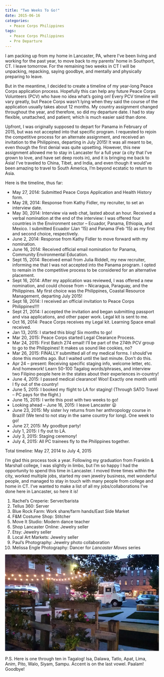 ```yaml
---
title: "Two Weeks To Go!"
date: 2015-06-16
categories:
  - Peace Corps Philippines
tags:
  - Peace Corps Philippines
  - Pre Departure
---
```


I am packing up from my home in Lancaster, PA, where I’ve been living and working for the past year, to move back to my parents’ home in Southport, CT. I leave tomorrow. For the remaining two weeks in CT I will be unpacking, repacking, saying goodbye, and mentally and physically preparing to leave.

But in the meantime, I decided to create a timeline of my year-long Peace Corps application process. Hopefully this can help any future Peace Corps Volunteers (PCV) who have no idea what’s going on! Every PCV timeline will vary greatly, but Peace Corps wasn’t lying when they said the course of the application usually takes about 12 months. My country assignment changed throughout the year, and therefore, so did my departure date. I had to stay flexible, unattached, and patient; which is much easier said than done.

Upfront, I was originally supposed to depart for Panama in February of 2015, but was not accepted into that specific program. I requested to rejoin the competitive process for an alternate assignment, and received an invitation to the Philippines, departing in July 2015! It was all meant to be, even though the first denial was quite upsetting. However, this new assignment allowed me to stay in Lancaster for a full year (a city that I’ve grown to love, and have set deep roots in), and it is bringing me back to Asia! I’ve traveled to China, Tibet, and India, and even though it would’ve been amazing to travel to South America, I’m beyond ecstatic to return to Asia.

Here is the timeline, thus far:

* May 27, 2014: Submitted Peace Corps Application and Health History form.
* May 28, 2014: Response from Kathy Fidler, my recruiter, to set an interview date.
* May 30, 2014: Interview via web chat, lasted about an hour. Received a verbal nomination at the end of the interview: I was offered four countries in the Environment sector – Ecuador, Panama, Ethiopia, and Mexico. I submitted Ecuador (Jan ’15) and Panama (Feb ’15) as my first and second choice, respectively.
* June 2, 2014: Response from Kathy Fidler to move forward with my nomination.
* June 16, 2014: Received official email nomination for Panama, Community Environmental Education.
* Sept 15, 2014: Received email from Julia Riddell, my new recruiter, informing me that I was not accepted into the Panama program. I opted to remain in the competitive process to be considered for an alternative placement.
* Sept 16, 2014: After my application was reviewed, I was offered a new nomination, and could choose from – Nicaragua, Paraguay, and the Philippines. My first choice was the Philippines, Coastal Resource Management, departing July 2015!
* Sept 18, 2014: I received an official invitation to Peace Corps Philippines!!!!
* Sept 21, 2014: I accepted the invitation and began submitting passport and visa applications, and other paper work. Legal kit is sent to me.
* Oct 16, 2014: Peace Corps receives my Legal kit. Learning Space email received.
* Jan 13, 2015: I started this blog! Six months to go!
* Mar 20, 2015: Peace Corps started Legal Clearance Process.
* Mar 24, 2015: First Batch 274 email! I’ll be part of the 274th PCV group to go to the Philippines! It makes us sound like cookies, no?
* Mar 26, 2015: FINALLY submitted all of my medical forms. I should’ve done this months ago. But I waited until the last minute. Don’t do this.
* Apr 24 – present: Receiving specific staging info, welcome letter, etc. And homework! Learn 50-100 Tagalog words/phrases, and interview two Filipino people here in the states about their experiences in-country!
* June 4, 2015: I passed medical clearance! Woo! Exactly one month until I fly out of the country!
* June 5, 2015: I booked my flight to LA for staging! (Through SATO Travel – PC pays for the flight.)
* June 15, 2015: I write this post with two weeks to go!
* Looking ahead – June 16, 2015: I leave Lancaster 😦
* June 23, 2015: My sister Ivy returns from her anthropology course in Brazil! (We tend to not stay in the same country for long). One week to go!
* June 27, 2015: My goodbye party!
* July 1, 2015: I fly out to LA.
* July 3, 2015: Staging ceremony!
* July 4, 2015: All PC trainees fly to the Philippines together.

Total timeline: May 27, 2014 to July 4, 2015

I’m glad this process took a year. Following my graduation from Franklin & Marshall college, I was slightly in limbo, but I’m so happy I had the opportunity to spend this time in Lancaster. I moved three times within the city, worked multiple jobs, started my own jewelry business, met wonderful people, and managed to stay in touch with many people from college and home in CT. I’ve wanted to make a list of all my jobs/collaborations I’ve done here in Lancaster, so here it is!

1. Rachel’s Creperie: Server/barista
1. Tellus 360: Server
1. Blue Rock Farm: Work share/farm hands/East Side Market
1. F&M Costume Shop: Stitcher
1. Move It Studio: Modern dance teacher
1. Shop Lancaster Online: Jewelry seller
1. Etsy: Jewelry seller
1. Local Art Markets: Jewelry seller
1. Paul’s Photography: Jewelry photo collaboration
1. Melissa Engle Photography: Dancer for *Lancaster Moves* series

![food truck parked in small lot lit up by fairy lights](../assets/images/Wordpress-Blog-Photos/lancaster.webp)

P.S. Here is one through ten in Tagalog! Isa, Dalawa, Tatlo, Apat, Lima, Anim, Pito, Walo, Siyam, Sampu. Accent is on the last vowel. Paalam! Goodbye!